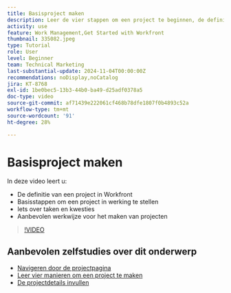 ```yaml
---
title: Basisproject maken
description: Leer de vier stappen om een project te beginnen, de definitie van een project en de drie meest gebruikelijke manieren om een project te maken.
activity: use
feature: Work Management,Get Started with Workfront
thumbnail: 335082.jpeg
type: Tutorial
role: User
level: Beginner
team: Technical Marketing
last-substantial-update: 2024-11-04T00:00:00Z
recommendations: noDisplay,noCatalog
jira: KT-8768
exl-id: 1be0bec5-13b3-44b0-ba49-d25adf0378a5
doc-type: video
source-git-commit: af71439e222061cf468b78dfe1807f0b4893c52a
workflow-type: tm+mt
source-wordcount: '91'
ht-degree: 28%

---
```


# Basisproject maken

In deze video leert u:

* De definitie van een project in Workfront
* Basisstappen om een project in werking te stellen
* Iets over taken en kwesties
* Aanbevolen werkwijze voor het maken van projecten

>[!VIDEO](https://video.tv.adobe.com/v/335082/?quality=12&learn=on)

## Aanbevolen zelfstudies over dit onderwerp

* [Navigeren door de projectpagina](/help/manage-work/projects/navigate-the-project-page.md)
* [Leer vier manieren om een project te maken](/help/manage-work/projects/understand-other-ways-to-create-projects.md)
* [De projectdetails invullen](/help/manage-work/projects/fill-in-the-project-details.md)

